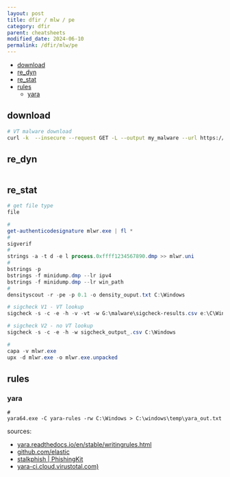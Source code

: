 ```yaml
---
layout: post
title: dfir / mlw / pe
category: dfir
parent: cheatsheets
modified_date: 2024-06-10
permalink: /dfir/mlw/pe
---
```


<!-- vscode-markdown-toc -->
* [download](#download)
* [re_dyn](#re_dyn)
* [re_stat](#re_stat)
* [rules](#rules)
	* [yara](#yara)

<!-- vscode-markdown-toc-config
	numbering=false
	autoSave=true
	/vscode-markdown-toc-config -->
<!-- /vscode-markdown-toc -->

## <a name='download'></a>download
```sh
# VT malware download
curl -k  --insecure --request GET -L --output my_malware --url https://www.virustotal.com/api/v3/files/<my_malware_id>/download --header 'x-apikey:'
```

## <a name='re_dyn'></a>re_dyn
```
```

## <a name='re_stat'></a>re_stat
```powershell
# get file type
file

#
get-authenticodesignature mlwr.exe | fl *
#
sigverif
#
strings -a -t d -e l process.0xffff1234567890.dmp >> mlwr.uni
#
bstrings -p
bstrings -f minidump.dmp --lr ipv4
bstrings -f minidump.dmp --lr win_path
#
densityscout -r -pe -p 0.1 -o density_ouput.txt C:\Windows

# sigcheck V1 - VT lookup
sigcheck -s -c -e -h -v -vt -w G:\malware\sigcheck-results.csv e:\C\Windows

# sigcheck V2 - no VT lookup
sigcheck -s -c -e -h -w sigcheck_output_.csv C:\Windows

#
capa -v mlwr.exe
upx -d mlwr.exe -o mlwr.exe.unpacked 
```

## rules

### yara
```
#
yara64.exe -C yara-rules -rw C:\Windows > C:\windows\temp\yara_out.txt
```

sources:
* [yara.readthedocs.io/en/stable/writingrules.html](#https://yara.readthedocs.io/en/stable/writingrules.html)
* [github.com/elastic](#https://github.com/elastic/protections-artifacts/tree/main/yara/rules)
* [stalkphish | PhishingKit](#https://github.com/t4d/PhishingKit-Yara-Rules)
* [yara-ci.cloud.virustotal.com)](#https://yara-ci.cloud.virustotal.com/)

